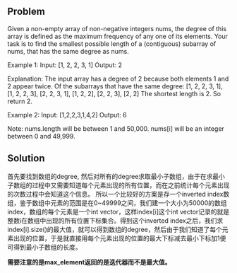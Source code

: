 ## Problem

Given a non-empty array of non-negative integers nums, the degree of this array is defined as the maximum frequency of any one of its elements.
Your task is to find the smallest possible length of a (contiguous) subarray of nums, that has the same degree as nums.


Example 1:
Input: [1, 2, 2, 3, 1]
Output: 2

Explanation: 
The input array has a degree of 2 because both elements 1 and 2 appear twice.
Of the subarrays that have the same degree:
[1, 2, 2, 3, 1], [1, 2, 2, 3], [2, 2, 3, 1], [1, 2, 2], [2, 2, 3], [2, 2]
The shortest length is 2. So return 2.


Example 2:
Input: [1,2,2,3,1,4,2]
Output: 6

Note: 
nums.length will be between 1 and 50,000.
nums[i] will be an integer between 0 and 49,999.

## Solution

首先要找到数组的degree, 然后对所有的degree求取最小子数组，由于在求最小子数组的过程中又需要知道每个元素出现的所有位置，而在之前统计每个元素出现的次数过程中会知道这个信息。
所以一个比较好的方案是存一个inverted index数组，鉴于数组中元素的范围是在0~49999之间，我们建一个大小为50000的数组index，数组的每个元素是一个int vector，这样index[i]这个int vector记录的就是整数i在数组中出现的所有位置下标集合。得到这个inverted index之后，我们求index[i].size()的最大值，就可以得到数组的degree，然后由于我们知道了每个元素出现的位置，于是就直接用每个元素出现的位置的最大下标减去最小下标加1便可得到最小子数组的长度。  

**需要注意的是max_element返回的是迭代器而不是最大值。**
